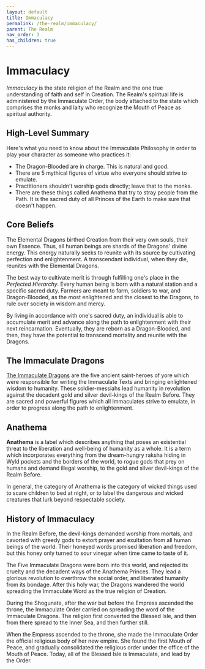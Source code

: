 ```yaml
---
layout: default
title: Immaculacy
permalink: /the-realm/immaculacy/
parent: The Realm
nav_order: 3
has_children: true
---
```


# Immaculacy

_Immaculacy_ is the state religion of the Realm and the one true understanding
of faith and self in Creation. The Realm's spiritual life is administered by the
Immaculate Order, the body attached to the state which comprises the monks and
laity who recognize the Mouth of Peace as spiritual authority.

## High-Level Summary

Here's what you need to know about the Immaculate Philosophy in order to play
your character as someone who practices it:

- The Dragon-Blooded are in charge. This is natural and good.
- There are 5 mythical figures of virtue who everyone should strive to emulate.
- Practitioners shouldn't worship gods directly; leave that to the monks.
- There are these things called Anathema that try to stray people from the Path.
  It is the sacred duty of all Princes of the Earth to make sure that doesn't
  happen.

## Core Beliefs

The Elemental Dragons birthed Creation from their very own souls, their own
Essence. Thus, all human beings are shards of the Dragons' divine energy. This
energy naturally seeks to reunite with its source by cultivating perfection and
enlightenment. A transcendant individual, when they die, reunites with the
Elemental Dragons.

The best way to cultivate merit is through fulfilling one's place in the
_Perfected Hierarchy_. Every human being is born with a natural station and a
specific sacred duty. Farmers are meant to farm, soldiers to war, and
Dragon-Blooded, as the most enlightened and the closest to the Dragons, to rule
over society in wisdom and mercy.

By living in accordance with one's sacred duty, an individual is able to
accumulate merit and advance along the path to enlightenment with their next
reincarnation. Eventually, they are reborn as a Dragon-Blooded, and then, they
have the potential to transcend mortality and reunite with the Dragons.

## The Immaculate Dragons

[The Immaculate Dragons](/venture/the-realm/immaculacy/immaculate-dragons) are
the five ancient saint-heroes of yore which were responsible for writing the
Immaculate Texts and bringing enlightened wisdom to humanity. These
soldier-messiahs lead humanity in revolution against the decadent gold and
silver devil-kings of the Realm Before. They are sacred and powerful figures
which all Immaculates strive to emulate, in order to progress along the path to
enlightenment.

## Anathema

**Anathema** is a label which describes anything that poses an existential
threat to the liberation and well-being of humanity as a whole. It is a term
which incorporates everything from the dream-hungry raksha hiding in Wyld
pockets and the borders of the world, to rogue gods that prey on humans and
demand illegal worship, to the gold and silver devil-kings of the Realm Before.

In general, the category of Anathema is the category of wicked things used to
scare children to bed at night, or to label the dangerous and wicked creatures
that lurk beyond respectable society.

## History of Immaculacy

In the Realm Before, the devil-kings demanded worship from mortals, and cavorted
with greedy gods to extort prayer and exultation from all human beings of the
world. Their honeyed words promised liberation and freedom, but this honey only
turned to sour vinegar when time came to taste of it.

The Five Immaculate Dragons were born into this world, and rejected its cruelty
and the decadent ways of the Anathema Princes. They lead a glorious revolution
to overthrow the social order, and liberated humanity from its bondage. After
this holy war, the Dragons wandered the world spreading the Immaculate Word as
the true religion of Creation.

During the Shogunate, after the war but before the Empress ascended the throne,
the Immaculate Order carried on spreading the word of the Immaculate Dragons.
The religion first converted the Blessed Isle, and then from there spread to the
Inner Sea, and then further still.

When the Empress ascended to the throne, she made the Immaculate Order the
official religious body of her new empire. She found the first Mouth of Peace,
and gradually consolidated the religious order under the office of the Mouth of
Peace. Today, all of the Blessed Isle is Immaculate, and lead by the Order.
